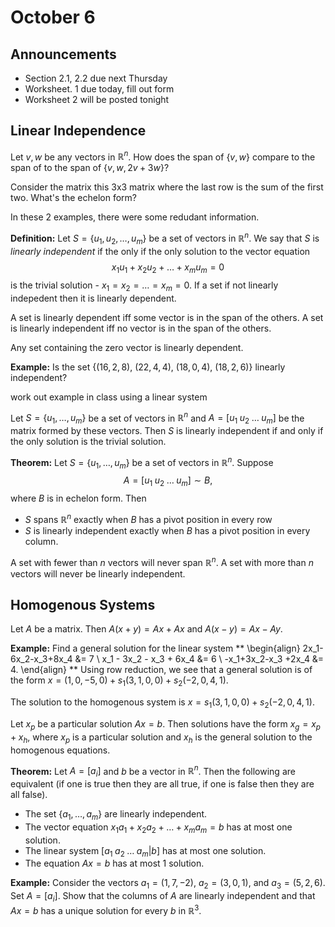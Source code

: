 # October 6

## Announcements

* Section 2.1, 2.2 due next Thursday
* Worksheet. 1 due today, fill out form
* Worksheet 2 will be posted tonight

## Linear Independence

Let $v,w$ be any vectors in $\mathbb{R}^n$. How does the span of $\{v,w\}$
compare to the span of to the span of $\{v,w,2v+3w\}$?

Consider the matrix this 3x3 matrix where the last row is the sum of the first
two. What's the echelon form?

In these 2 examples, there were some redudant information.

**Definition:**
Let $S=\{u_1,u_2,\ldots,u_m\}$ be a set of vectors in $\mathbb{R}^n$. We say
that $S$ is *linearly independent* if the only if the only solution to the vector
equation
$$
x_1u_1+x_2u_2+\ldots+x_mu_m=0
$$
is the trivial solution - $x_1=x_2=\ldots=x_m=0$. If a set if not linearly
indepedent then it is linearly dependent.

A set is linearly dependent iff some vector is in the span of the others.
A set is linearly independent iff no vector is in the span of the others.

Any set containing the zero vector is linearly dependent.

**Example:**
Is the set $\{(16,2,8)$, $(22,4,4)$, $(18,0,4)$, $(18,2,6)\}$ linearly
independent?

work out example in class using a linear system

Let $S=\{u_1,\ldots,u_m\}$ be a set of vectors in $\mathbb{R}^n$ and
$A=[u_1\;u_2\;\ldots\;u_m]$ be the matrix formed by these vectors. Then $S$ is
linearly independent if and only if the only solution is the trivial solution.

**Theorem:**
Let $S=\{u_1,\ldots,u_m\}$ be a set of vectors in $\mathbb{R}^n$. Suppose
$$
A=[u_1\;u_2\;\ldots\;u_m]\sim B,
$$
where $B$ is in echelon form. Then
* $S$ spans $\mathbb{R}^n$ exactly when $B$ has a pivot position in every row
* $S$ is linearly independent exactly when $B$ has a pivot position in every
  column.

A set with fewer than $n$ vectors will never span $\mathbb{R}^n$. A set with
more than $n$ vectors will never be linearly independent.

## Homogenous Systems

Let $A$ be a matrix. Then $A(x+y)=Ax+Ax$ and $A(x-y)=Ax-Ay$.

**Example:**
Find a general solution for the linear system
**
\begin{align}
2x_1-6x_2-x_3+8x_4 &= 7 \\
x_1 - 3x_2 - x_3 + 6x_4 &= 6 \\
-x_1+3x_2-x_3 +2x_4 &= 4.
\end{align}
**
Using row reduction, we see that a general solution is of the form
$x=(1,0,-5,0)+s_1(3,1,0,0)+s_2(-2,0,4,1)$.

The solution to the homogenous system is
$x=s_1(3,1,0,0)+s_2(-2,0,4,1)$.

Let $x_p$ be a particular solution $Ax=b$. Then solutions have the form
$x_g=x_p+x_h$, where $x_p$ is a particular solution and $x_h$ is the general
solution to the homogenous equations.

**Theorem:**
Let $A=[a_i]$ and $b$ be a vector in $\mathbb{R}^n$. Then the following are
equivalent (if one is true then they are all true, if one is false then they
are all false).
* The set $\{a_1,\ldots,a_m\}$ are linearly independent.
* The vector equation $x_1a_1+x_2a_2+\ldots+x_ma_m=b$ has at most one solution.
* The linear system $[a_1\;a_2\;\ldots\;a_m | b]$ has at most one solution.
* The equation $Ax=b$ has at most 1 solution.

**Example:**
Consider the vectors $a_1=(1,7,-2)$, $a_2=(3,0,1)$, and $a_3=(5,2,6)$. Set
$A=[a_i]$. Show that the columns of $A$ are linearly independent and that
$Ax=b$ has a unique solution for every $b$ in $\mathbb{R}^3$.
